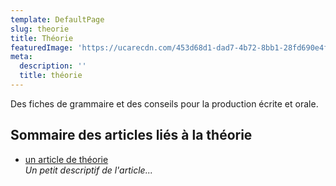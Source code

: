 ```yaml
---
template: DefaultPage
slug: theorie
title: Théorie
featuredImage: 'https://ucarecdn.com/453d68d1-dad7-4b72-8bb1-28fd690e4f89/'
meta:
  description: ''
  title: théorie
---
```

Des fiches de grammaire et des conseils pour la production écrite et orale.

## Sommaire des articles liés à la théorie

* [un article de théorie](https://francaisavecdan.netlify.app/posts/un-troisieme-article-test/)\
  _Un petit descriptif de l'article..._

